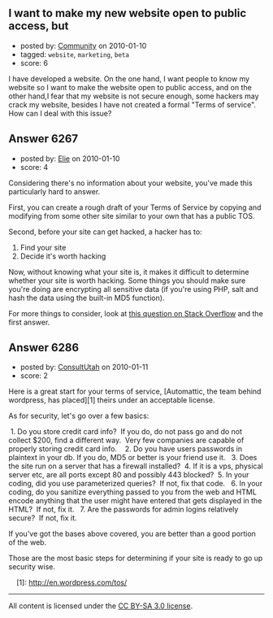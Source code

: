 ## I want to make my new website open to public access, but

- posted by: [Community](https://stackexchange.com/users/-1/-1-community) on 2010-01-10
- tagged: `website`, `marketing`, `beta`
- score: 6

I have developed a website. On the one hand, I want people to know my website so I want to make the website open to public access, and on the other hand,I fear that my website is not secure enough, some hackers may crack my website, besides I have not created a formal "Terms of service". How can I deal with this issue?


## Answer 6267

- posted by: [Elie](https://stackexchange.com/users/-1/1752-elie) on 2010-01-10
- score: 4

<p>Considering there's no information about your website, you've made this particularly hard to answer.</p>

<p>First, you can create a rough draft of your Terms of Service by copying and modifying from some other site similar to your own that has a public TOS. </p>

<p>Second, before your site can get hacked, a hacker has to:</p>

<ol>
<li>Find your site</li>
<li>Decide it's worth hacking</li>
</ol>

<p>Now, without knowing what your site is, it makes it difficult to determine whether your site is worth hacking. Some things you should make sure you're doing are encrypting all sensitive data (if you're using PHP, salt and hash the data using the built-in MD5 function).</p>

<p>For more things to consider, look at <a href="http://stackoverflow.com/questions/72394/what-should-a-developer-know-before-building-a-public-web-site" rel="nofollow">this question on Stack Overflow</a> and the first answer.</p>



## Answer 6286

- posted by: [ConsultUtah](https://stackexchange.com/users/-1/567-consultutah) on 2010-01-11
- score: 2

<p>Here is a great start for your terms of service, [Automattic, the team behind wordpress, has placed][1] theirs under an acceptable license.</p>

<p>As for security, let's go over a few basics:</p>

<p> 1. Do you store credit card info?  If you do, do not pass go and do not collect $200, find a different way.  Very few companies are capable of properly storing credit card info.  
 2. Do you have users passwords in plaintext in your db. If you do, MD5 or better is your friend use it. 
 3. Does the site run on a server that has a firewall installed?
 4. If it is a vps, physical server etc, are all ports except 80 and possibly 443 blocked?
 5. In your coding, did you use parameterized queries?  If not, fix that code. 
 6. In your coding, do you sanitize everything passed to you from the web and HTML encode anything that the user might have entered that gets displayed in the HTML?  If not, fix it. 
 7. Are the passwords for admin logins relatively secure?  If not, fix it. </p>

<p>If you've got the bases above covered, you are better than a good portion of the web.  </p>

<p>Those are the most basic steps for determining if your site is ready to go up security wise.  </p>

<p> 
  [1]: <a href="http://en.wordpress.com/tos/" rel="nofollow">http://en.wordpress.com/tos/</a></p>




---

All content is licensed under the [CC BY-SA 3.0 license](https://creativecommons.org/licenses/by-sa/3.0/).
